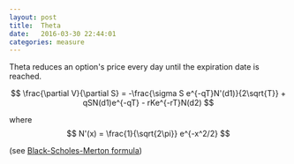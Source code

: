 ```yaml
---
layout: post
title:  Theta
date:   2016-03-30 22:44:01
categories: measure
---
```


Theta reduces an option's price every day until the expiration date is reached.

$$ \frac{\partial V}{\partial S} = -\frac{\sigma S e^{-qT}N'(d1)}{2\sqrt{T}} +
qSN(d1)e^{-qT} - rKe^{-rT}N(d2) $$

where $$ N'(x) = \frac{1}{\sqrt{2\pi}} e^{-x^2/2} $$

(see [Black-Scholes-Merton formula](../methods/black-scholes-merton.html))
